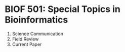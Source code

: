 # BIOF 501: Special Topics in Bioinformatics

1. Science Communication
1. Field Review
1. Current Paper
